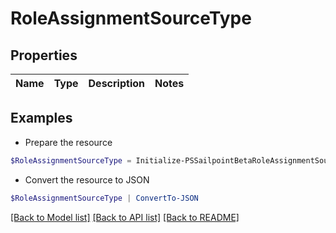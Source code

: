 # RoleAssignmentSourceType
## Properties

Name | Type | Description | Notes
------------ | ------------- | ------------- | -------------

## Examples

- Prepare the resource
```powershell
$RoleAssignmentSourceType = Initialize-PSSailpointBetaRoleAssignmentSourceType 
```

- Convert the resource to JSON
```powershell
$RoleAssignmentSourceType | ConvertTo-JSON
```

[[Back to Model list]](../README.md#documentation-for-models) [[Back to API list]](../README.md#documentation-for-api-endpoints) [[Back to README]](../README.md)

